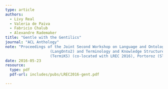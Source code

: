 ```yaml
---
type: article
authors:
  - Livy Real
  - Valeria de Paiva
  - Fabricio Chalub
  - Alexandre Rademaker
title: "Gentle with the Gentilics"
journal: "ACL Anthology"
note: "Proceedings of the Joint Second Workshop on Language and Ontologies
                    (LangOnto2) and Terminology and Knowledge Structures
                    (TermiKS) (co-located with LREC 2016), Portoroz (Slovenia)"
date: 2016-05-23
resource:
  type: pdf
  pdf-url: includes/pubs/LREC2016-gent.pdf

---
```

